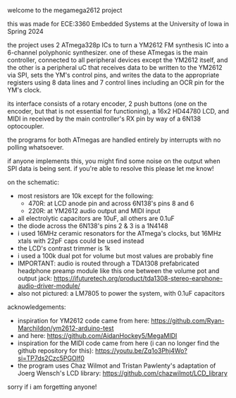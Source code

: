 welcome to the megamega2612 project

this was made for ECE:3360 Embedded Systems at the University of Iowa in Spring 2024

the project uses 2 ATmega328p ICs to turn a YM2612 FM synthesis IC into a 6-channel polyphonic synthesizer. 
one of these ATmegas is the main controller, connected to all peripheral devices except the YM2612 itself,
and the other is a peripheral uC that receives data to be written to the YM2612 via SPI, sets the YM's control pins, 
and writes the data to the appropriate registers using 8 data lines and 7 control lines including an OCR pin for the YM's clock.

its interface consists of a rotary encoder, 2 push buttons (one on the encoder, but that is not essential for functioning),
a 16x2 HD44780 LCD, and MIDI in received by the main controller's RX pin by way of a 6N138 optocoupler.

the programs for both ATmegas are handled entirely by interrupts with no polling whatsoever.

if anyone implements this, you might find some noise on the output when SPI data is being sent.  if you're able to resolve this please let me know!

on the schematic:

- most resistors are 10k except for the following:
  - 470R: at LCD anode pin and across 6N138's pins 8 and 6
  - 220R: at YM2612 audio output and MIDI input
- all electrolytic capacitors are 10uF, all others are 0.1uF
- the diode across the 6N138's pins 2 & 3 is a 1N4148
- i used 16MHz ceramic resonators for the ATmega's clocks, but 16MHz xtals with 22pF caps could be used instead
- the LCD's contrast trimmer is 1k
- i used a 100k dual pot for volume but most values are probably fine
- IMPORTANT: audio is routed through a TDA1308 prefabricated headphone preamp module like this one between the volume pot and output jack:
  https://ifuturetech.org/product/tda1308-stereo-earphone-audio-driver-module/
- also not pictured: a LM7805 to power the system, with 0.1uF capacitors

acknowledgements:
- inspiration for YM2612 code came from here: https://github.com/Ryan-Marchildon/ym2612-arduino-test
- and here: https://github.com/AidanHockey5/MegaMIDI
- inspiration for the MIDI code came from here (i can no longer find the github repository for this): 
https://youtu.be/Zq1o3Phj4Wo?si=TP7ds2Czc5PGOIf0
- the program uses Chaz Wilmot and Tristan Pawlenty's adaptation of Joerg Wensch's LCD library: 
https://github.com/chazwilmot/LCD_library

sorry if i am forgetting anyone!
